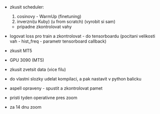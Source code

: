 - zkusit scheduler: 
	1. cosinovy - WarmUp (finetuning)
	2. inverzni(u Kuby) (u from scratch) (vyrobit si sam)
	- pripadne zkontrolovat vahy
- logovat loss pro train a zkontrolovat - do tensorboardu (pocitani velikosti vah - hist_freq - parametr tensorboard callback)

- zkusit MT5
- GPU 3090 (MT5)
- zkusit zvetsit data (vice filu)

- do vlastni slozky udelat kompilaci, a pak nastavit v python balicku
- aspell opraveny - spustit a zkontrolovat pamet

- pristi tyden operativne pres zoom
- za 14 dnu zoom